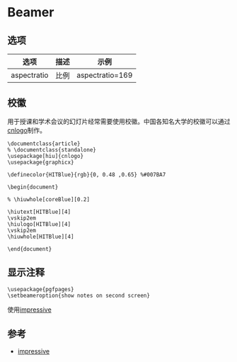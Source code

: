 # Beamer

## 选项

| 选项        | 描述 | 示例            |
|-------------|------|-----------------|
| aspectratio | 比例 | aspectratio=169 |

## 校徽

用于授课和学术会议的幻灯片经常需要使用校徽。中国各知名大学的校徽可以通过
[cnlogo](https://github.com/yuxtech/cnlogo)制作。

```
\documentclass{article}
% \documentclass{standalone}
\usepackage[hiu]{cnlogo}
\usepackage{graphicx}

\definecolor{HITBlue}{rgb}{0, 0.48 ,0.65} %#007BA7

\begin{document}

% \hiuwhole[coreBlue][0.2]

\hiutext[HITBlue][4]
\vskip2em
\hiulogo[HITBlue][4]
\vskip2em
\hiuwhole[HITBlue][4]

\end{document}
```

## 显示注释

```
\usepackage{pgfpages}
\setbeameroption{show notes on second screen}
```

使用[impressive](http://impressive.sourceforge.net/)


## 参考

- [impressive](https://github.com/geekq/impressive)